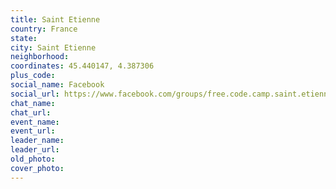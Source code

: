 ```yaml
---
title: Saint Etienne
country: France
state: 
city: Saint Etienne
neighborhood: 
coordinates: 45.440147, 4.387306
plus_code:
social_name: Facebook
social_url: https://www.facebook.com/groups/free.code.camp.saint.etienne
chat_name:
chat_url:
event_name:
event_url:
leader_name:
leader_url:
old_photo: 
cover_photo:
---
```

